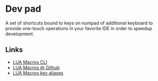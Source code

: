 # Dev pad

A set of shortcuts bound to keys on numpad of additional keyboard to provide one-touch
operations in your favorite IDE in order to speedup development.

## Links 

- [LUA Macros CLI](https://github.com/me2d13/luamacros/wiki/Arguments)
- [LUA Macros @ Github](https://github.com/me2d13/luamacros)
- [LUA Macros key aliases](https://github.com/me2d13/luamacros/wiki/List-of-Keys)
